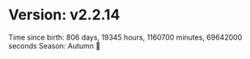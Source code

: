 # Version: v2.2.14
Time since birth: 806 days, 19345 hours, 1160700 minutes, 69642000 seconds
Season: Autumn 🍁
